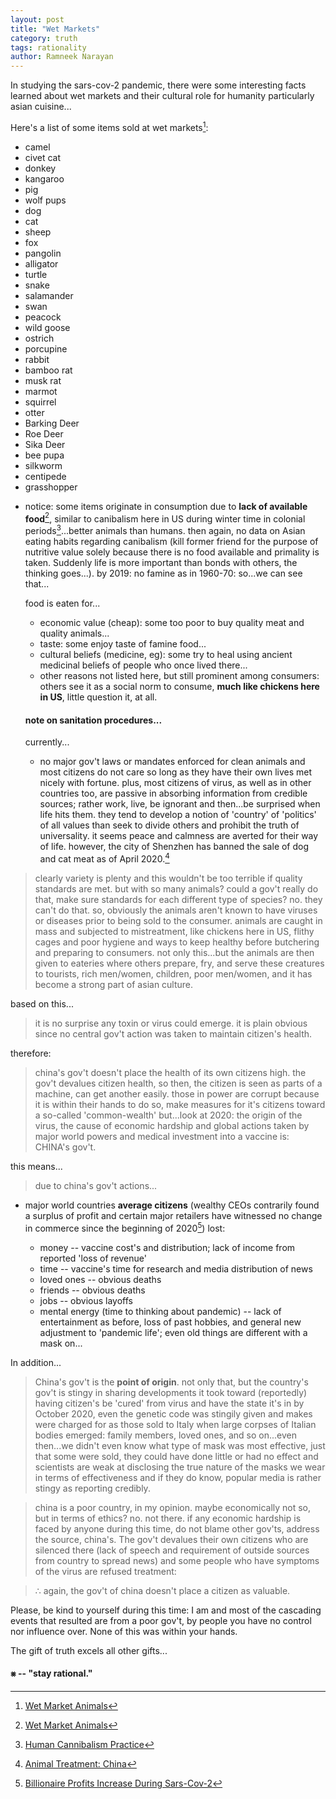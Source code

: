 ```yaml
---
layout: post
title: "Wet Markets"
category: truth
tags: rationality
author: Ramneek Narayan
---
```


In studying the sars-cov-2 pandemic, there were some interesting facts learned about wet markets and their cultural role for humanity particularly asian cuisine...

Here's a list of some items sold at wet markets[^1]:

* camel
* civet cat
* donkey
* kangaroo
* pig
* wolf pups
* dog
* cat
* sheep
* fox
* pangolin
* alligator
* turtle
* snake
* salamander
* swan
* peacock
* wild goose
* ostrich
* porcupine
* rabbit
* bamboo rat
* musk rat
* marmot
* squirrel
* otter
* Barking Deer
* Roe Deer
* Sika Deer
* bee pupa
* silkworm
* centipede
* grasshopper

- notice:
	some items originate in consumption due to **lack of available food**[^1], similar to canibalism here in US during winter time in colonial periods[^2]...better animals than humans. then again, no data on Asian eating habits regarding canibalism (kill former friend for the purpose of nutritive value solely because there is no food available and primality is taken. Suddenly life is more important than bonds with others, the thinking goes...). by 2019: no famine as in 1960-70: so...we can see that...

	food is eaten for...

	* economic value (cheap): some too poor to buy quality meat and quality animals...
	* taste: some enjoy taste of famine food...
	* cultural beliefs (medicine, eg): some try to heal using ancient medicinal beliefs of people who once lived there...
	* other reasons not listed here, but still prominent among consumers: others see it as a social norm to consume, **much like chickens here in US**, little question it, at all.


  #### note on sanitation procedures...

	currently...

	* no major gov't laws or mandates enforced for clean animals and most citizens do not care so long as they have their own lives met nicely with fortune. plus, most citizens of virus, as well as in other countries too, are passive in absorbing information from credible sources; rather work, live, be ignorant and then...be surprised when life hits them. they tend to develop a notion of 'country' of 'politics' of all values than seek to divide others and prohibit the truth of universality. it seems peace and calmness are averted for their way of life. however, the city of Shenzhen has banned the sale of dog and cat meat as of April 2020.[^3]

> clearly variety is plenty and this wouldn't be too terrible if quality standards are met. but with so many animals? could a gov't really do that, make sure standards for each different type of species? no. they can't do that. so, obviously the animals aren't known to have viruses or diseases prior to being sold to the consumer. animals are caught in mass and subjected to mistreatment, like chickens here in US, flithy cages and poor hygiene and ways to keep healthy before butchering and preparing to consumers. not only this...but the animals are then given to eateries where others prepare, fry, and serve these creatures to tourists, rich men/women, children, poor men/women, and it has become a strong part of asian culture.

based on this...

> it is no surprise any toxin or virus could emerge. it is plain obvious since no central gov't action was taken to maintain citizen's health.

therefore:

> china's gov't doesn't place the health of its own citizens high. the gov't devalues citizen health, so then, the citizen is seen as parts of a machine, can get another easily. those in power are corrupt because it is within their hands to do so, make measures for it's citizens toward a so-called 'common-wealth' but...look at 2020: the origin of the virus, the cause of economic hardship and global actions taken by major world powers and medical investment into a vaccine is: CHINA's gov't.

this means...

> due to china's gov't actions...

* major world countries **average citizens** (wealthy CEOs contrarily found a surplus of profit and certain major retailers have witnessed no change in commerce since the beginning of 2020[^4]) lost:

	* money -- vaccine cost's and distribution; lack of income from reported 'loss of revenue'
	* time -- vaccine's time for research and media distribution of news
	* loved ones -- obvious deaths
	* friends -- obvious deaths
	* jobs -- obvious layoffs
	* mental energy (time to thinking about pandemic) -- lack of entertainment as before, loss of past hobbies, and general new adjustment to 'pandemic life'; even old things are different with a mask on...

In addition...

> China's gov't is the **point of origin**. not only that, but the country's gov't is stingy in sharing developments it took toward (reportedly) having citizen's be 'cured' from virus and have the state it's in by October 2020, even the genetic code was stingily given and makes were charged for as those sold to Italy when large corpses of Italian bodies emerged: family members, loved ones, and so on...even then...we didn't even know what type of mask was most effective, just that some were sold, they could have done little or had no effect and scientists are weak at disclosing the true nature of the masks we wear in terms of effectiveness and if they do know, popular media is rather stingy as reporting credibly.

> china is a poor country, in my opinion. maybe economically not so, but in terms of ethics? no. not there. if any economic hardship is faced by anyone during this time, do not blame other gov'ts, address the source, china's. The gov't devalues their own citizens who are silenced there (lack of speech and requirement of outside sources from country to spread news) and some people who have symptoms of the virus are refused treatment:

> ∴ again, the gov't of china doesn't place a citizen as valuable.

Please, be kind to yourself during this time: I am and most of the cascading events that resulted are from a poor gov't, by people you have no control nor influence over. None of this was within your hands.

The gift of truth excels all other gifts...

#### ⨳ -- "stay rational."

[^1]: [Wet Market Animals](https://neohermit.com/2020/03/18/animals-sold-in-wuhan-wet-market-are-so-weird-and-illegal/)

[^2]: [Human Cannibalism Practice](https://www.vox.com/2015/2/17/8052239/cannibalism-surprising-facts)

[^3]: [Animal Treatment: China](https://en.wikipedia.org/wiki/Animal_welfare_and_rights_in_China)

[^4]: [Billionaire Profits Increase During Sars-Cov-2](https://www.businessinsider.com/billionaires-net-worth-increases-coronavirus-pandemic-2020-7?op=1&r=US&IR=T)
